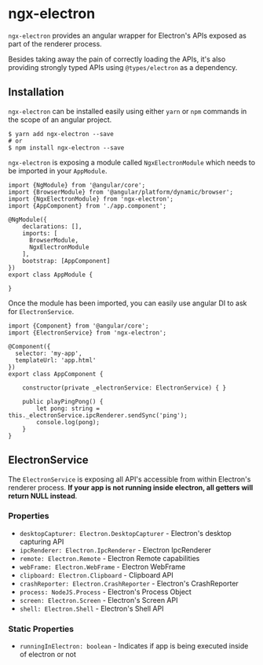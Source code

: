 # ngx-electron

`ngx-electron` provides an angular wrapper for Electron's APIs exposed as part of the renderer process. 

Besides taking away the pain of correctly loading the APIs, it's also providing strongly typed APIs using `@types/electron` as a dependency.


## Installation

`ngx-electron` can be installed easily using either `yarn` or `npm` commands in the scope of an angular project.

```
$ yarn add ngx-electron --save
# or
$ npm install ngx-electron --save
```

`ngx-electron` is exposing a module called `NgxElectronModule` which needs to be imported in your `AppModule`.

```
import {NgModule} from '@angular/core';
import {BrowserModule} from '@angular/platform/dynamic/browser';
import {NgxElectronModule} from 'ngx-electron';
import {AppComponent} from './app.component';
 
@NgModule({
    declarations: [],
    imports: [
      BrowserModule,
      NgxElectronModule
    ],
    bootstrap: [AppComponent]
})
export class AppModule {
 
}
```

Once the module has been imported, you can easily use angular DI to ask for `ElectronService`.

```
import {Component} from '@angular/core';
import {ElectronService} from 'ngx-electron';
 
@Component({
  selector: 'my-app',
  templateUrl: 'app.html'
})
export class AppComponent {
 
    constructor(private _electronService: ElectronService) { }
    
    public playPingPong() {
        let pong: string = this._electronService.ipcRenderer.sendSync('ping');
        console.log(pong);
    }
}
```

## ElectronService

The `ElectronService` is exposing all API's accessible from within Electron's renderer process. **If your app is not running inside electron, all getters will return NULL instead**.

### Properties

  * `desktopCapturer: Electron.DesktopCapturer` - Electron's desktop capturing API
  * `ipcRenderer: Electron.IpcRenderer` - Electron IpcRenderer
  * `remote: Electron.Remote` - Electron Remote capabilities
  * `webFrame: Electron.WebFrame` - Electron WebFrame
  * `clipboard: Electron.Clipboard` - Clipboard API
  * `crashReporter: Electron.CrashReporter` - Electron's CrashReporter
  * `process: NodeJS.Process` - Electron's Process Object
  * `screen: Electron.Screen` - Electron's Screen API
  * `shell: Electron.Shell` - Electron's Shell API

### Static Properties
  * `runningInElectron: boolean` - Indicates if app is being executed inside of electron or not
